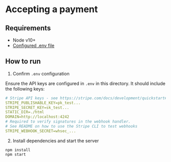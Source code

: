 # Accepting a payment

## Requirements

- Node v10+
- [Configured .env file](../README.md)

## How to run

1. Confirm `.env` configuration

Ensure the API keys are configured in `.env` in this directory. It should include the following keys:

```yaml
# Stripe API keys - see https://stripe.com/docs/development/quickstart#api-keys
STRIPE_PUBLISHABLE_KEY=pk_test...
STRIPE_SECRET_KEY=sk_test...
STATIC_DIR=./html
DOMAIN=http://localhost:4242
# Required to verify signatures in the webhook handler.
# See README on how to use the Stripe CLI to test webhooks
STRIPE_WEBHOOK_SECRET=whsec_...
```

2. Install dependencies and start the server

```
npm install
npm start
```

